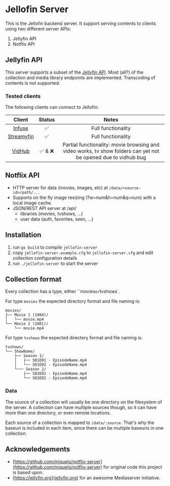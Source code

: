 # Jellofin Server

This is the Jellofin backend server. It support serving contents to clients using two different server APIs:

1. Jellyfin API
2. Notflix API

## Jellyfin API

This server supports a subset of the [Jellyfin API](https://api.jellyfin.org/). Most (all?) of the collection and media library endpoints are implemented. Transcoding of contents is not supported.

### Tested clients

The following clients can connect to Jellofin:

| Client                                           | Status      | Notes                 |
| :----------------------------------------------: | :---------: | :-------------------: |
| [Infuse](https://firecore.com/infuse)            | ✅  | Full functionality    |
| [Streamyfin](https://streamyfin.app/)            | ✅  | Full functionality    |
| [VidHub](https://okaapps.com/product/1659622164) | ✅ & ❌ | Partial functionality: movie browsing and video works, tv show folders can yet not be opened due to vidhub bug |

## Notflix API

- HTTP server for data (movies, images, etc) at `/data/<source-id>/path/...`
- Supports on the fly image resizing (?w=num&h=num&q=num) with a local image cache.
- JSON/REST API server at /api/
  - libraries (movies, tvshows, ...)
  - user data (auth, favorites, seen, ...)

## Installation

1. run `go build` to compile `jellofin-server`
2. copy `jellofin-server.example.cfg` to `jellofin-server.cfg` and edit collection configuration details
3. run `./jellofin-server` to start the server

## Collection format

Every collection has a type, either ``movies` or `tvshows`.

For type `movies` the expected directory format and file naming is:

```
movies/
├── Movie 1 (1984)/
│   └── movie.mp4
└── Movie 2 (2001)/
    └── movie.mp4
```

For type `tvshows` the expected directory format and file naming is:

```
tvshows/
└── ShowName/
    ├── Season 1/
    │   ├── S01E01 - EpisodeName.mp4
    │   └── S01E02 - EpisodeName.mp4
    └─── Season 2/
        ├── S02E01 - EpisodeName.mp4
        └── S02E02 - EpisodeName.mp4
```

### Data

The source of a collection will usually be one directory on the filesystem
of the server. A collection can have multiple sources though, so it can have
more than one directory, or even remote locations.

Each source of a collection is mapped to `/data/:source`. That's why the
baseuri is included in each item, since there can be multiple baseuris
in one collection.

## Acknowledgements

- [https://github.com/miquels/notflix-server](https://github.com/miquels/notflix-server) for original code this project is based upon.
- [https://jellyfin.org](jellyfin.org) for an awesome Mediaserver initiative.
